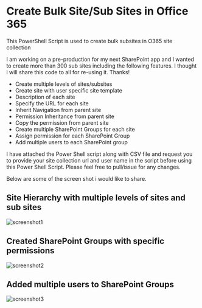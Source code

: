 # Create Bulk Site/Sub Sites in Office 365
This PowerShell Script is used to create bulk subsites in O365 site collection

I am working on a pre-production for my next SharePoint app and I wanted to create more than 300 sub sites including the following features. I thought i will share this code to all for re-using it. Thanks!

  - Create multiple levels of sites/subsites
  - Create site with user specific site template
  - Description of each site
  - Specify the URL for each site
  - Inherit Navigation from parent site
  - Permission Inheritance from parent site
  - Copy the permission from parent site
  - Create multiple SharePoint Groups for each site
  - Assign permission for each SharePoint Group
  - Add multiple users to each SharePoint group
  
I have attached the Power Shell script along with CSV file and request you to provide your site collection url and user name in the script before using this Power Shell Script. Please feel free to pull/issue for any changes. 

Below are some of the screen shot i would like to share. 

## Site Hierarchy with multiple levels of sites and sub sites
![screenshot1](https://cloud.githubusercontent.com/assets/12201407/17590947/84b968fe-5ff9-11e6-9a01-7b64f60afd6c.png)

## Created SharePoint Groups with specific permissions
![screenshot2](https://cloud.githubusercontent.com/assets/12201407/17591092/2074fe3e-5ffa-11e6-8a2e-b62a1d061a12.png)

## Added multiple users to SharePoint Groups
![screenshot3](https://cloud.githubusercontent.com/assets/12201407/17590973/9eda372c-5ff9-11e6-94ed-0e4fe8b61472.png)


